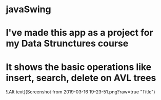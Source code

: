 # javaSwing

# I've made this app as a project for my Data Strunctures course
# It shows the basic operations like insert, search, delete on AVL trees

![Alt text](Screenshot from 2019-03-16 19-23-51.png?raw=true "Title")
